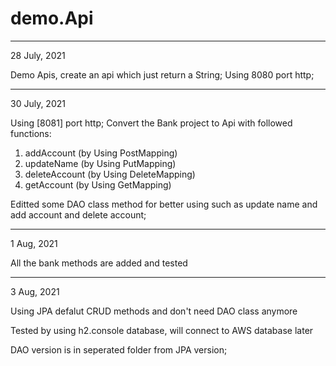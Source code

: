 # demo.Api
******************************************************

28 July, 2021

Demo Apis, create an api which just return a String;
Using 8080 port http;
******************************************************

30 July, 2021

Using [8081] port http;
Convert the Bank project to Api with followed functions:

1. addAccount (by Using PostMapping)
2. updateName (by Using PutMapping)
3. deleteAccount  (by Using DeleteMapping)
4. getAccount (by Using GetMapping)

Editted some DAO class method for better using 
such as update name and add account and delete account;

******************************************************
1 Aug, 2021

All the bank methods are added and tested

******************************************************
3 Aug, 2021

Using JPA defalut CRUD methods and don't need DAO class anymore

Tested by using h2.console database, will connect to AWS database later

DAO version is in seperated folder from JPA version;

